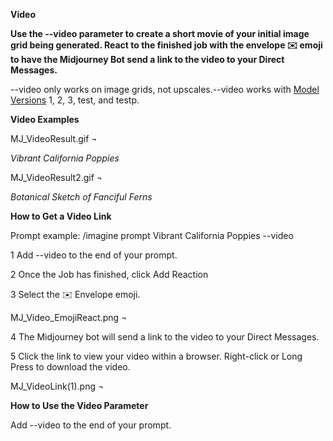 ﻿**Video** 

**Use the --video parameter to create a short movie of your initial image grid being generated. React to the finished job with the envelope ✉️ emoji to have the Midjourney Bot send a link to the video to your Direct Messages.**

--video only works on image grids, not upscales.--video works with [Model Versions](https://docs.midjourney.com/models) 1, 2, 3, test, and testp.

**Video Examples**

MJ\_VideoResult.gif ¬

*Vibrant California Poppies*

MJ\_VideoResult2.gif ¬

*Botanical Sketch of Fanciful Ferns*

**How to Get a Video Link**

Prompt example: /imagine prompt Vibrant California Poppies --video

1 Add --video to the end of your prompt.

2 Once the Job has finished, click Add Reaction

3 Select the ✉️ Envelope emoji.

MJ\_Video\_EmojiReact.png ¬

4 The Midjourney bot will send a link to the video to your Direct Messages.

5 Click the link to view your video within a browser. Right-click or Long Press to download the video.

MJ\_VideoLink(1).png ¬


**How to Use the Video Parameter**

Add --video to the end of your prompt.
